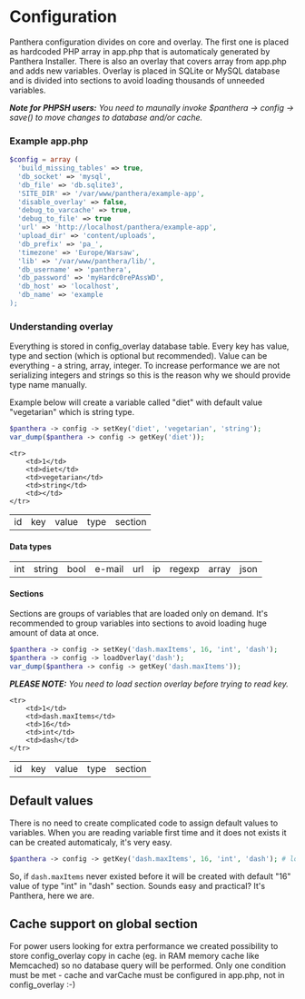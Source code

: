 Configuration
=============

Panthera configuration divides on core and overlay. 
The first one is placed as hardcoded PHP array in app.php that is automaticaly generated by Panthera Installer.
There is also an overlay that covers array from app.php and adds new variables.
Overlay is placed in SQLite or MySQL database and is divided into sections to avoid loading thousands of unneeded variables.

_**Note for PHPSH users:** You need to maunally invoke $panthera -> config -> save() to move changes to database and/or cache._

### Example app.php

```php
$config = array (
  'build_missing_tables' => true,
  'db_socket' => 'mysql',
  'db_file' => 'db.sqlite3',
  'SITE_DIR' => '/var/www/panthera/example-app',
  'disable_overlay' => false,
  'debug_to_varcache' => true,
  'debug_to_file' => true
  'url' => 'http://localhost/panthera/example-app',
  'upload_dir' => 'content/uploads',
  'db_prefix' => 'pa_',
  'timezone' => 'Europe/Warsaw',
  'lib' => '/var/www/panthera/lib/',
  'db_username' => 'panthera',
  'db_password' => 'myHardc0rePAssWD',
  'db_host' => 'localhost',
  'db_name' => 'example
);
```

### Understanding overlay

Everything is stored in config_overlay database table. Every key has value, type and section (which is optional but recommended).
Value can be everything - a string, array, integer. To increase performance we are not serializing integers and strings so this is the reason
why we should provide type name manually.

Example below will create a variable called "diet" with default value "vegetarian" which is string type.

```php
$panthera -> config -> setKey('diet', 'vegetarian', 'string');
var_dump($panthera -> config -> getKey('diet'));
```

<table>
    <tr>
        <td>id</td>
        <td>key</td>
        <td>value</td>
        <td>type</td>
        <td>section</td>
    </tr>
    
    <tr>
        <td>1</td>
        <td>diet</td>
        <td>vegetarian</td>
        <td>string</td>
        <td></td>
    </tr>
</table>

#### Data types
<table>
    <tr>
        <td>int</td>
        <td>string</td>
        <td>bool</td>
        <td>e-mail</td>
        <td>url</td>
        <td>ip</td>
        <td>regexp</td>
        <td>array</td>
        <td>json</td>
    </tr>
</table>

#### Sections

Sections are groups of variables that are loaded only on demand. It's recommended to group variables into sections to avoid loading
huge amount of data at once.

```php
$panthera -> config -> setKey('dash.maxItems', 16, 'int', 'dash');
$panthera -> config -> loadOverlay('dash');
var_dump($panthera -> config -> getKey('dash.maxItems'));
```

_**PLEASE NOTE:** You need to load section overlay before trying to read key._

<table>
    <tr>
        <td>id</td>
        <td>key</td>
        <td>value</td>
        <td>type</td>
        <td>section</td>
    </tr>
    
    <tr>
        <td>1</td>
        <td>dash.maxItems</td>
        <td>16</td>
        <td>int</td>
        <td>dash</td>
    </tr>
</table>

## Default values

There is no need to create complicated code to assign default values to variables.
When you are reading variable first time and it does not exists it can be created automaticaly, it's very easy.

```php
$panthera -> config -> getKey('dash.maxItems', 16, 'int', 'dash'); # looks like setKey, huh? It's get + set!
```

So, if `dash.maxItems` never existed before it will be created with default "16" value of type "int" in "dash" section.
Sounds easy and practical? It's Panthera, here we are.

## Cache support on global section

For power users looking for extra performance we created possibility to store config_overlay copy in cache (eg. in RAM memory cache like Memcached)
so no database query will be performed. Only one condition must be met - cache and varCache must be configured in app.php, not in config_overlay :-)
